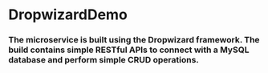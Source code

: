 # DropwizardDemo
### The microservice is built using the Dropwizard framework. The build contains simple RESTful APIs to connect with a MySQL database and perform simple CRUD operations.
